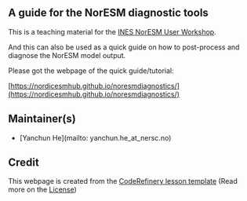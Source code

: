 ## A guide for the NorESM diagnostic tools

This is a teaching material for the [INES NorESM User Workshop](https://noresmhub.github.io/INES_workshop_2020).

And this can also be used as a quick guide on how to post-process and diagnose the NorESM model output.

Please got the webpage of the quick guide/tutorial:

[https://nordicesmhub.github.io/noresmdiagnostics/](https://nordicesmhub.github.io/noresmdiagnostics/)

## Maintainer(s)
- [Yanchun He](mailto: yanchun.he_at_nersc.no)

## Credit
This webpage is created from the [CodeRefinery lesson template](https://github.com/coderefinery/example-lesson)
(Read more on the [License](https://noresmhub.github.io/noresmdiagnostics/license/))

